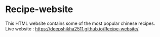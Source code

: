 # Recipe-website
This HTML website contains some of the most popular chinese recipes.
Live website : https://deepshikha2511.github.io/Recipe-website/